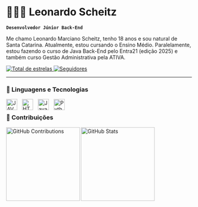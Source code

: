# 👩🏻‍💻 Leonardo Scheitz

**`Desenvolvedor Júnior Back-End`**

Me chamo Leonardo Marciano Scheitz, tenho 18 anos e sou natural de Santa Catarina. Atualmente, estou cursando o Ensino Médio. Paralelamente, estou fazendo o curso de Java Back-End pelo Entra21 (edição 2025) e também curso Gestão Administrativa pela ATIVA.

<p align="left">
    <a href="https://github.com/Leonardoscheitz?tab=repositories&sort=stargazers">
        <img 
            alt="Total de estrelas" 
            title="Total de estrelas GitHub" 
            src="https://custom-icon-badges.demolab.com/github/stars/Leonardoscheitz?color=55960c&style=for-the-badge&labelColor=488207&logo=star&label=estrelas"
        />
    </a>
    <a href="https://github.com/Leonardoscheitz?tab=followers">
        <img 
            alt="Seguidores" 
            title="Me siga no GitHub" 
            src="https://custom-icon-badges.demolab.com/github/followers/Leonardoscheitz?color=236ad3&labelColor=1155ba&style=for-the-badge&logo=github&label=Seguidores&logoColor=white"
        />
    </a>
</p>

---

### 🤖 Linguagens e Tecnologias
<img 
    align="left" 
    alt="JAVA"
    title="JAVA" 
    width="30px" 
    style="padding-right: 10px;" 
    src="https://cdn.jsdelivr.net/gh/devicons/devicon@latest/icons/java/java-original.svg" 
/>
<img 
    align="left" 
    alt="HTML"
    title="HTML" 
    width="30px" 
    style="padding-right: 10px;" 
    src="https://cdn.jsdelivr.net/gh/devicons/devicon@latest/icons/html5/html5-original.svg" 
/>
<img 
    align="left" 
    alt="JavaScript" 
    title="JavaScript"
    width="30px" 
    style="padding-right: 10px;" 
    src="https://cdn.jsdelivr.net/gh/devicons/devicon@latest/icons/javascript/javascript-original.svg" 
/>

<img 
    align="left" 
    alt="Python" 
    title="Python"
    width="30px" 
    style="padding-right: 10px;" 
    src="https://cdn.jsdelivr.net/gh/devicons/devicon@latest/icons/python/python-original.svg" 
/>
<br/>

### 📅 Contribuições

<p>
  <img 
    align="left" 
    alt="GitHub Contributions" 
    height="200" 
    src="https://github-readme-activity-graph.cyclic.app/graph?username=Leonardoscheitz&bg_color=2b2b2b&color=00f1f1&line=00f1f1&point=ffffff&area=true&hide_border=true" 
  />
</p>


<img 
      align="left" 
      alt="GitHub Stats" 
      height="200" 
      src="https://github-readme-stats.vercel.app/api/top-langs/?username=leonardoscheitz&theme=tokyonight&layout=compact&custom_title=Tecnologias&langs_count=9" 
  />

</p>
